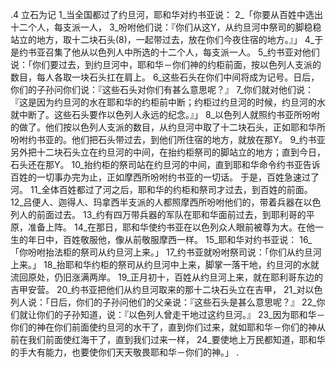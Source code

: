 .4 
立石为记 
1_当全国都过了约旦河，耶和华对约书亚说： 2_「你要从百姓中选出十二个人，每支派一人， 3_吩咐他们说：『你们从这Y，从约旦河中祭司的脚稳稳站立的地方，取十二块石头(8)，一起带过去，放在你们今夜住宿的地方。』」 4_于是约书亚召集了他从以色列人中所选的十二个人，每支派一人。 5_约书亚对他们说：「你们要过去，到约旦河中，耶和华－你们神的约柜前面，按以色列人支派的数目，每人各取一块石头扛在肩上。 6_这些石头在你们中间将成为记号。日后，你们的子孙问你们说：『这些石头对你们有甚么意思呢？』 7_你们就对他们说：『这是因为约旦河的水在耶和华的约柜前中断；约柜过约旦河的时候，约旦河的水就中断了。这些石头要作以色列人永远的纪念。』」 
8_以色列人就照约书亚所吩咐的做了。他们按以色列人支派的数目，从约旦河中取了十二块石头，正如耶和华所吩咐约书亚的。他们把石头带过去，到他们所住宿的地方，就放在那Y。 9_约书亚另外把十二块石头立在约旦河的中间，在抬约柜祭司的脚站立的地方；直到今日，石头还在那Y。 10_抬约柜的祭司站在约旦河的中间，直到耶和华命令约书亚告诉百姓的一切事办完为止，正如摩西所吩咐约书亚的一切话。 
于是，百姓急速过了河。 11_全体百姓都过了河之后，耶和华的约柜和祭司才过去，到百姓的前面。 12_吕便人、迦得人、玛拿西半支派的人都照摩西所吩咐他们的，带着兵器在以色列人的前面过去。 13_约有四万带兵器的军队在耶和华面前过去，到耶利哥的平原，准备上阵。 14_在那日，耶和华使约书亚在以色列众人眼前被尊为大。在他一生的年日中，百姓敬服他，像从前敬服摩西一样。 
15_耶和华对约书亚说： 16_「你吩咐抬法柜的祭司从约旦河上来。」 17_约书亚就吩咐祭司说：「你们从约旦河上来。」 18_抬耶和华约柜的祭司从约旦河中上来，脚掌一落干地，约旦河的水就流回原处，仍旧涨满两岸。 
19_正月初十，百姓从约旦河上来，就在耶利哥东边的吉甲安营。 20_约书亚把他们从约旦河取来的那十二块石头立在吉甲， 21_对以色列人说：「日后，你们的子孙问他们的父亲说：『这些石头是甚么意思呢？』 22_你们就让你们的子孙知道，说：『以色列人曾走干地过这约旦河。』 23_因为耶和华－你们的神在你们前面使约旦河的水干了，直到你们过来，就如耶和华－你们的神从前在我们前面使红海干了，直到我们过来一样， 24_要使地上万民都知道，耶和华的手大有能力，也要使你们天天敬畏耶和华－你们的神。」 
.